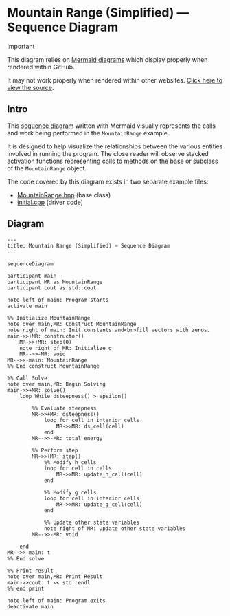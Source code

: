 # Mountain Range (Simplified) — Sequence Diagram

> [!IMPORTANT]
> This diagram relies on [Mermaid diagrams](https://mermaid.js.org/) which display properly when rendered within GitHub.
>
> It may not work properly when rendered within other websites. [Click here to view the source](https://github.com/BYUHPC/sci-comp-course-example-cxx/blob/main/docs/MountainRange-sequence-diagram.md).

## Intro

This [sequence diagram](https://mermaid.js.org/syntax/sequenceDiagram.html#sequence-diagrams) written with Mermaid visually represents
the calls and work being performed in the `MountainRange` example.

It is designed to help visualize the relationships between
the various entities involved in running the program. The close reader will observe stacked activation functions representing calls
to methods on the base or subclass of the `MountainRange` object.

The code covered by this diagram exists in two separate example files:
* [MountainRange.hpp](../src/MountainRange.hpp) (base class)
* [initial.cpp](../src/initial.cpp) (driver code)

## Diagram

```mermaid
---
title: Mountain Range (Simplified) — Sequence Diagram
---

sequenceDiagram

participant main
participant MR as MountainRange
participant cout as std::cout

note left of main: Program starts
activate main

%% Initialize MountainRange
note over main,MR: Construct MountainRange
note right of main: Init constants and<br>fill vectors with zeros.
main->>+MR: constructor()
    MR->>+MR: step(0)
    note right of MR: Initialize g
    MR-->>-MR: void
MR-->>-main: MountainRange
%% End construct MountainRange

%% Call Solve
note over main,MR: Begin Solving
main->>+MR: solve()
    loop While dsteepness() > epsilon()
        
        %% Evaluate steepness
        MR->>+MR: dsteepness()
            loop for cell in interior cells
                MR->>MR: ds_cell(cell)
            end
        MR-->>-MR: total energy
        
        %% Perform step
        MR->>+MR: step()
            %% Modify h cells
            loop for cell in cells
                MR->>MR: update_h_cell(cell)
            end

            %% Modify g cells
            loop for cell in interior cells
                MR->>MR: update_g_cell(cell)
            end

            %% Update other state variables
            note right of MR: Update other state variables
        MR-->>-MR: void
    
    end
MR-->>-main: t
%% End solve

%% Print result
note over main,MR: Print Result
main->>cout: t << std::endl
%% end print

note left of main: Program exits
deactivate main
```
